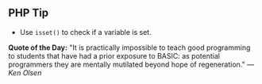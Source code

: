 ## PHP Tip
- Use `isset()` to check if a variable is set.  

**Quote of the Day:** "It is practically impossible to teach good programming to students that have had a prior exposure to BASIC: as potential programmers they are mentally mutilated beyond hope of regeneration." — *Ken Olsen*  
